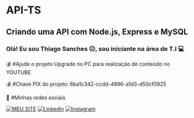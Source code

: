 # API-TS
## Criando uma API com Node.js, Express e MySQL

### Olá! Eu sou Thiago Sanches 😐,  sou iniciante na área de T.I 💻

💰 #Ajude o projeto Upgrade no PC para realização de conteúdo no YOUTUBE

💰 #Chave PIX do projeto:
6ba1c342-ccdd-4896-a1d3-d50cf0925

🚀 #Minhas redes sociais

[![MEU SITE](https://img.shields.io/badge/website-000000?style=for-the-badge&logo=About.me&logoColor=white)](https://sanchessky.github.io/site/)
[![Linkedin](https://img.shields.io/badge/LinkedIn-0077B5?style=for-the-badge&logo=linkedin&logoColor=white)](https://www.linkedin.com/in/thiagosanches07)
[![Instagram](https://img.shields.io/badge/Instagram-E4405F?style=for-the-badge&logo=instagram&logoColor=white)](https://www.instagram.com/tecnologia_do_sanches/)
